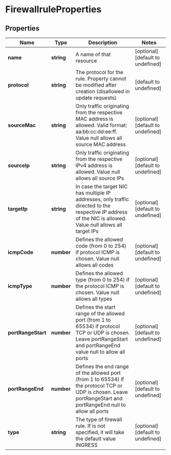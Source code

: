 # FirewallruleProperties

## Properties
| Name | Type | Description | Notes |
| ------------ | ------------- | ------------- | ------------- |
| **name** | **string** | A name of that resource | [optional] [default to undefined] |
| **protocol** | **string** | The protocol for the rule. Property cannot be modified after creation (disallowed in update requests) | [default to undefined] |
| **sourceMac** | **string** | Only traffic originating from the respective MAC address is allowed. Valid format: aa:bb:cc:dd:ee:ff. Value null allows all source MAC address | [optional] [default to undefined] |
| **sourceIp** | **string** | Only traffic originating from the respective IPv4 address is allowed. Value null allows all source IPs | [optional] [default to undefined] |
| **targetIp** | **string** | In case the target NIC has multiple IP addresses, only traffic directed to the respective IP address of the NIC is allowed. Value null allows all target IPs | [optional] [default to undefined] |
| **icmpCode** | **number** | Defines the allowed code (from 0 to 254) if protocol ICMP is chosen. Value null allows all codes | [optional] [default to undefined] |
| **icmpType** | **number** | Defines the allowed type (from 0 to 254) if the protocol ICMP is chosen. Value null allows all types | [optional] [default to undefined] |
| **portRangeStart** | **number** | Defines the start range of the allowed port (from 1 to 65534) if protocol TCP or UDP is chosen. Leave portRangeStart and portRangeEnd value null to allow all ports | [optional] [default to undefined] |
| **portRangeEnd** | **number** | Defines the end range of the allowed port (from 1 to 65534) if the protocol TCP or UDP is chosen. Leave portRangeStart and portRangeEnd null to allow all ports | [optional] [default to undefined] |
| **type** | **string** | The type of firewall rule. If is not specified, it will take the default value INGRESS | [optional] [default to undefined] |


